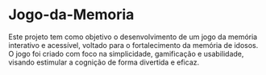# Jogo-da-Memoria
Este projeto tem como objetivo o desenvolvimento de um jogo da memória interativo e acessível, voltado para o fortalecimento da memória de idosos. O jogo foi criado com foco na simplicidade, gamificação e usabilidade, visando estimular a cognição de forma divertida e eficaz.
